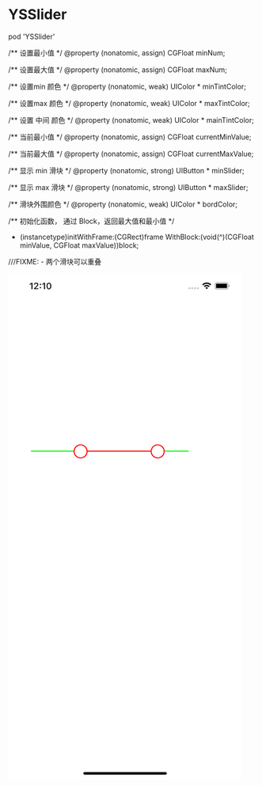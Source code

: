 # YSSlider

pod 'YSSlider'

/**
 设置最小值
 */
@property (nonatomic, assign) CGFloat minNum;

/**
 设置最大值
 */
@property (nonatomic, assign) CGFloat maxNum;

/**
 设置min 颜色
 */
@property (nonatomic, weak) UIColor * minTintColor;

/**
 设置max 颜色
 */
@property (nonatomic, weak) UIColor * maxTintColor;

/**
 设置 中间 颜色
 */
@property (nonatomic, weak) UIColor * mainTintColor;

/**
 当前最小值
 */
@property (nonatomic, assign) CGFloat currentMinValue;

/**
 当前最大值
 */
@property (nonatomic, assign) CGFloat currentMaxValue;

/**
 显示 min 滑块
 */
@property (nonatomic, strong) UIButton * minSlider;

/**
 显示 max 滑块
 */
@property (nonatomic, strong) UIButton * maxSlider;

/**
 滑块外围颜色
 */
@property (nonatomic, weak) UIColor * bordColor;

/**
初始化函数，
通过 Block，返回最大值和最小值
*/
- (instancetype)initWithFrame:(CGRect)frame WithBlock:(void(^)(CGFloat minValue, CGFloat maxValue))block;

///FIXME: - 两个滑块可以重叠

![](https://github.com/AaronDQQ/YSSlider/blob/master/Images/Slider.png)
